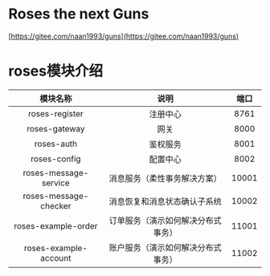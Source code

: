 # Roses the next Guns
[https://gitee.com/naan1993/guns](https://gitee.com/naan1993/guns)

# roses模块介绍

| 模块名称 | 说明 | 端口 |
| :---: | :---: | :---: |
| roses-register | 注册中心 | 8761 |
| roses-gateway | 网关 | 8000 |
| roses-auth | 鉴权服务 | 8001 |
| roses-config | 配置中心 | 8002 |
| roses-message-service | 消息服务（柔性事务解决方案） | 10001 |
| roses-message-checker | 消息恢复和消息状态确认子系统 | 10002 |
| roses-example-order | 订单服务（演示如何解决分布式事务） | 11001 |
| roses-example-account | 账户服务（演示如何解决分布式事务） | 11002 |

